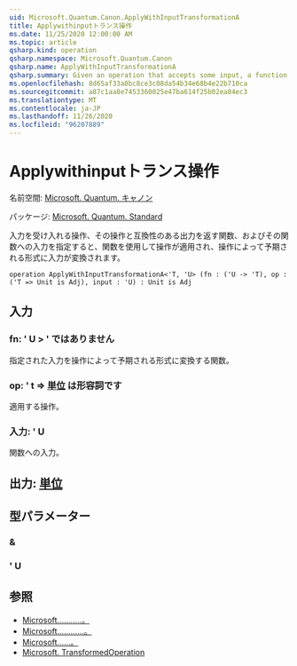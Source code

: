 ```yaml
---
uid: Microsoft.Quantum.Canon.ApplyWithInputTransformationA
title: Applywithinputトランス操作
ms.date: 11/25/2020 12:00:00 AM
ms.topic: article
qsharp.kind: operation
qsharp.namespace: Microsoft.Quantum.Canon
qsharp.name: ApplyWithInputTransformationA
qsharp.summary: Given an operation that accepts some input, a function that returns an output compatible with that operation, and an input to that function, applies the operation using the function to transform the input to a form expected by the operation.
ms.openlocfilehash: 8d65af33a0bc8ce3c08da54b34e68b4e22b710ca
ms.sourcegitcommit: a87c1aa8e7453360025e47ba614f25b02ea84ec3
ms.translationtype: MT
ms.contentlocale: ja-JP
ms.lasthandoff: 11/26/2020
ms.locfileid: "96207889"
---
```

# <a name="applywithinputtransformationa-operation"></a>Applywithinputトランス操作

名前空間: [Microsoft. Quantum. キャノン](xref:Microsoft.Quantum.Canon)

パッケージ: [Microsoft. Quantum. Standard](https://nuget.org/packages/Microsoft.Quantum.Standard)


入力を受け入れる操作、その操作と互換性のある出力を返す関数、およびその関数への入力を指定すると、関数を使用して操作が適用され、操作によって予期される形式に入力が変換されます。

```qsharp
operation ApplyWithInputTransformationA<'T, 'U> (fn : ('U -> 'T), op : ('T => Unit is Adj), input : 'U) : Unit is Adj
```


## <a name="input"></a>入力

### <a name="fn--u---t"></a>fn: ' U > ' ではありません

指定された入力を操作によって予期される形式に変換する関数。


### <a name="op--t--unit--is-adj"></a>op: ' t => [単位](xref:microsoft.quantum.lang-ref.unit)  は形容詞です

適用する操作。


### <a name="input--u"></a>入力: ' U

関数への入力。



## <a name="output--unit"></a>出力: [単位](xref:microsoft.quantum.lang-ref.unit)



## <a name="type-parameters"></a>型パラメーター

### <a name="t"></a>&


### <a name="u"></a>' U



## <a name="see-also"></a>参照

- [Microsoft...........。](xref:Microsoft.Quantum.Canon.ApplyWithInputTransformation)
- [Microsoft............。](xref:Microsoft.Quantum.Canon.ApplyWithInputTransformationC)
- [Microsoft......。](xref:Microsoft.Quantum.Canon.ApplyWithInputTransformationCA)
- [Microsoft. TransformedOperation](xref:Microsoft.Quantum.Canon.TransformedOperation)